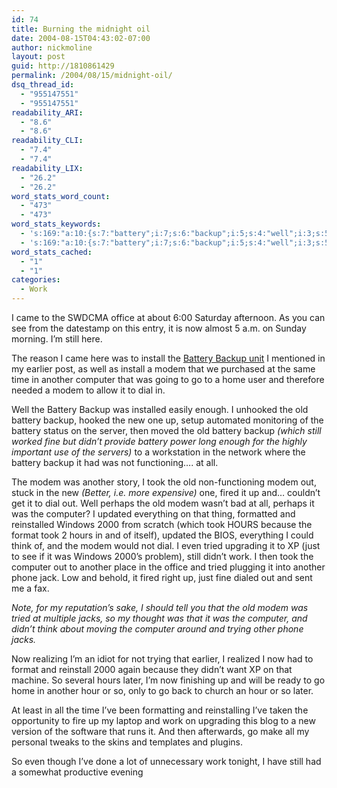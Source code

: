 ```yaml
---
id: 74
title: Burning the midnight oil
date: 2004-08-15T04:43:02-07:00
author: nickmoline
layout: post
guid: http://1810861429
permalink: /2004/08/15/midnight-oil/
dsq_thread_id:
  - "955147551"
  - "955147551"
readability_ARI:
  - "8.6"
  - "8.6"
readability_CLI:
  - "7.4"
  - "7.4"
readability_LIX:
  - "26.2"
  - "26.2"
word_stats_word_count:
  - "473"
  - "473"
word_stats_keywords:
  - 's:169:"a:10:{s:7:"battery";i:7;s:6:"backup";i:5;s:4:"well";i:3;s:5:"modem";i:7;s:8:"computer";i:5;s:4:"dial";i:3;s:4:"took";i:4;s:5:"hours";i:3;s:5:"tried";i:3;s:4:"work";i:3;}";'
  - 's:169:"a:10:{s:7:"battery";i:7;s:6:"backup";i:5;s:4:"well";i:3;s:5:"modem";i:7;s:8:"computer";i:5;s:4:"dial";i:3;s:4:"took";i:4;s:5:"hours";i:3;s:5:"tried";i:3;s:4:"work";i:3;}";'
word_stats_cached:
  - "1"
  - "1"
categories:
  - Work
---
```

I came to the SWDCMA office at about 6:00 Saturday afternoon. As you can see from the datestamp on this entry, it is now almost 5 a.m. on Sunday morning. I&#8217;m still here.

<!--more-->

The reason I came here was to install the [Battery Backup unit](https://www.nick.pro/2004/08/15/generosity/) I mentioned in my earlier post, as well as install a modem that we purchased at the same time in another computer that was going to go to a home user and therefore needed a modem to allow it to dial in.

Well the Battery Backup was installed easily enough. I unhooked the old battery backup, hooked the new one up, setup automated monitoring of the battery status on the server, then moved the old battery backup _(which still worked fine but didn&#8217;t provide battery power long enough for the highly important use of the servers)_ to a workstation in the network where the battery backup it had was not functioning&#8230;. at all.

The modem was another story, I took the old non-functioning modem out, stuck in the new _(Better, i.e. more expensive)_ one, fired it up and&#8230; couldn&#8217;t get it to dial out. Well perhaps the old modem wasn&#8217;t bad at all, perhaps it was the computer? I updated everything on that thing, formatted and reinstalled Windows 2000 from scratch (which took HOURS because the format took 2 hours in and of itself), updated the BIOS, everything I could think of, and the modem would not dial. I even tried upgrading it to XP (just to see if it was Windows 2000&#8217;s problem), still didn&#8217;t work. I then took the computer out to another place in the office and tried plugging it into another phone jack. Low and behold, it fired right up, just fine dialed out and sent me a fax.

_Note, for my reputation&#8217;s sake, I should tell you that the old modem was tried at multiple jacks, so my thought was that it was the computer, and didn&#8217;t think about moving the computer around and trying other phone jacks._

Now realizing I&#8217;m an idiot for not trying that earlier, I realized I now had to format and reinstall 2000 again because they didn&#8217;t want XP on that machine. So several hours later, I&#8217;m now finishing up and will be ready to go home in another hour or so, only to go back to church an hour or so later.

At least in all the time I&#8217;ve been formatting and reinstalling I&#8217;ve taken the opportunity to fire up my laptop and work on upgrading this blog to a new version of the software that runs it. And then afterwards, go make all my personal tweaks to the skins and templates and plugins.

So even though I&#8217;ve done a lot of unnecessary work tonight, I have still had a somewhat productive evening